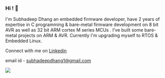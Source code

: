 ### Hi ! 👋

<!--
**imrealsd/imrealsd** is a ✨ _special_ ✨ repository because its `README.md` (this file) appears on your GitHub profile.

Here are some ideas to get you started:

- 🔭 I’m currently working on ...
- 🌱 I’m currently learning ...
- 👯 I’m looking to collaborate on ...
- 🤔 I’m looking for help with ...
- 💬 Ask me about ...
- 📫 How to reach me: ...
- 😄 Pronouns: ...
- ⚡ Fun fact: ...
-->

I'm Subhadeep Dhang an embedded firmware developer, have 2 years of expertise in C programming & bare-metal firmware development on 8 bit AVR as well as 32 bit ARM cortex M series MCUs . I've built some bare-metal projects on ARM & AVR. Currently I'm upgrading myself to RTOS & Embedded Linux. 

Connect with me on [Linkedin] 

email id - subhadeepdhang1@gmail.com

<a href="https://github.com/antonkomarev/github-profile-views-counter">
    <img src="https://komarev.com/ghpvc/?username=imrealsd&style=for-the-badge">
</a>

[Linkedin]: https://www.linkedin.com/in/subhadeep-dhang/
  
